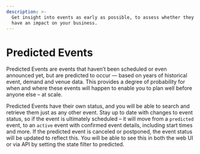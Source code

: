 ```yaml
---
description: >-
  Get insight into events as early as possible, to assess whether they would
  have an impact on your business.
---
```


# Predicted Events

Predicted Events are events that haven’t been scheduled or even announced yet, but are predicted to occur — based on years of historical event, demand and venue data. This provides a degree of probability for when and where these events will happen to enable you to plan well before anyone else – at scale.

Predicted Events have their own status, and you will be able to search and retrieve them just as any other event. Stay up to date with changes to event status, so if the event is ultimately scheduled – it will move from a `predicted` event, to an `active` event with confirmed event details, including start times and more. If the predicted event is canceled or postponed, the event status will be updated to reflect this. You will be able to see this in both the web UI or via API by setting the state filter to predicted.
